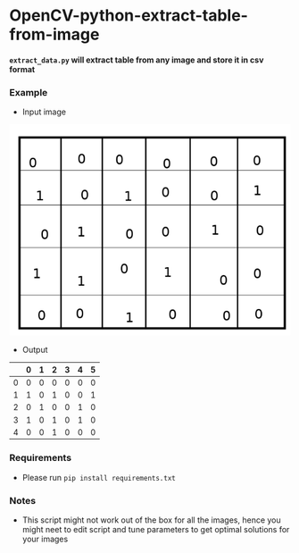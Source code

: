 # OpenCV-python-extract-table-from-image

#### ```extract_data.py``` will extract table from any image and store it in csv format

### Example
- Input image

![alt text](https://github.com/ranjeetds/OpenCV-python-extract-table-from-image/blob/master/test.png "Input matrix/table")

- Output

|	  | 0| 1| 2| 3| 4| 5|
|---|--|--|--|--|--|--|
|0	| 0| 0| 0| 0| 0| 0|
|1	| 1| 0|	1| 0| 0| 1|
|2	| 0| 1|	0| 0|	1| 0|
|3	| 1| 0|	1| 0|	1| 0|
|4	| 0| 0|	1| 0|	0| 0|

### Requirements
- Please run ```pip install requirements.txt```

### Notes
- This script might not work out of the box for all the images, hence you might neet to edit script and tune parameters to get optimal solutions for your images

